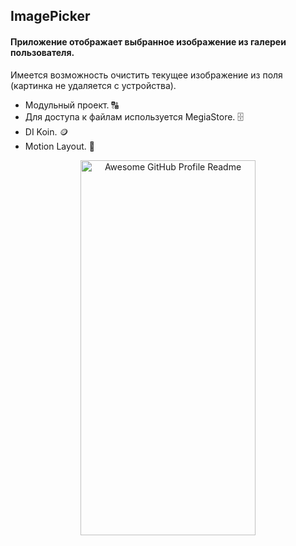 ##
## ImagePicker
#### Приложение отображает выбранное изображение из галереи пользователя.
<p>Имеется возможность очистить текущее изображение из поля (картинка не удаляется с устройства).</p>

* Модульный проект. 🔠
* Для доступа к файлам используется MegiaStore. 🗄️
* DI Koin. 🪙
* Motion Layout. 💫
<div align="center"> <img alt="Awesome GitHub Profile Readme" src="assets/image_picker.gif" width="280" height="600"></img>
